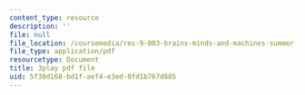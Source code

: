 ```yaml
---
content_type: resource
description: ''
file: null
file_location: /coursemedia/res-9-003-brains-minds-and-machines-summer-course-summer-2015/5f30d168bd1faef4e3ed0fd1b767d885_hRAlCx8Xd0Q.pdf
file_type: application/pdf
resourcetype: Document
title: 3play pdf file
uid: 5f30d168-bd1f-aef4-e3ed-0fd1b767d885
---
```

